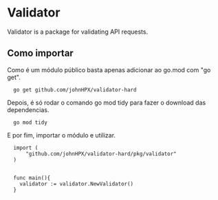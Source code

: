 # Validator
Validator is a package for validating API requests.

## Como importar

Como é um módulo público basta apenas adicionar ao go.mod com "go get".

```
  go get github.com/johnHPX/validator-hard
```

Depois, é só rodar o comando go mod tidy para fazer o download das dependencias.

```
  go mod tidy
```

E por fim, importar o módulo e utilizar.

```
  import (
      "github.com/johnHPX/validator-hard/pkg/validator"
  )
  

  func main(){
    validator := validator.NewValidator()
  }
```

